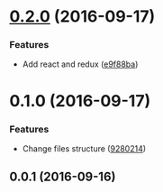 <a name="0.2.0"></a>
# [0.2.0](https://github.com/leonardokl/gitlab-chrome-extension/compare/v0.1.0...v0.2.0) (2016-09-17)


### Features

* Add react and redux ([e9f88ba](https://github.com/leonardokl/gitlab-chrome-extension/commit/e9f88ba))



<a name="0.1.0"></a>
# 0.1.0 (2016-09-17)


### Features

* Change files structure ([9280214](https://github.com/leonardokl/gitlab-chrome-extension/commit/9280214))



<a name="0.0.1"></a>
## 0.0.1 (2016-09-16)



